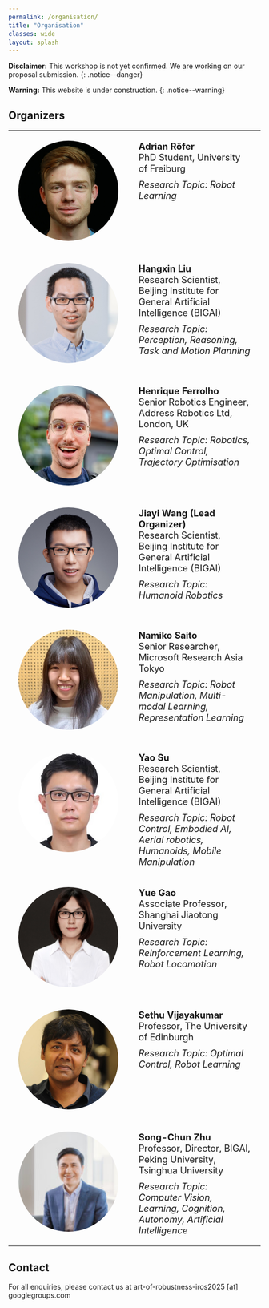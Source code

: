 ```yaml
---
permalink: /organisation/
title: "Organisation"
classes: wide
layout: splash
---
```


**Disclaimer:** This workshop is not yet confirmed. We are working on our proposal submission.
{: .notice--danger}

**Warning:** This website is under construction.
{: .notice--warning}

## Organizers

<table class="organizers-table">
  <tr>
    <td class="organizer-image"><a href="https://rl.uni-freiburg.de/people/roefer"><img src="/assets/images/organizers/adrian.jpeg" alt="Adrian Röfer" width="150" height="150"></a></td>
    <td class="organizer-info">
      <strong>Adrian Röfer</strong><br>
      PhD Student, University of Freiburg<br>
      <em class="research-topic">Research Topic: Robot Learning</em>
    </td>
  </tr>
  <tr>
    <td class="organizer-image"><a href="https://liuhx111.github.io/"><img src="/assets/images/organizers/hangxin.jpg" alt="Hangxin Liu" width="150" height="150"></a></td>
    <td class="organizer-info">
      <strong>Hangxin Liu</strong><br>
      Research Scientist, Beijing Institute for General Artificial Intelligence (BIGAI)<br>
      <em class="research-topic">Research Topic: Perception, Reasoning, Task and Motion Planning</em>
    </td>
  </tr>
  <tr>
    <td class="organizer-image"><a href="https://ferrolho.github.io/"><img src="/assets/images/organizers/henrique.jpg" alt="Henrique Ferrolho" width="150" height="150"></a></td>
    <td class="organizer-info">
      <strong>Henrique Ferrolho</strong><br>
      Senior Robotics Engineer, Address Robotics Ltd, London, UK<br>
      <em class="research-topic">Research Topic: Robotics, Optimal Control, Trajectory Optimisation</em>
    </td>
  </tr>
  <tr>
    <td class="organizer-image"><a href="https://jjiayu.github.io/"><img src="/assets/images/organizers/jiayi.jpeg" alt="Jiayi Wang" width="150" height="150"></a></td>
    <td class="organizer-info">
      <strong>Jiayi Wang (Lead Organizer)</strong><br>
      Research Scientist, Beijing Institute for General Artificial Intelligence (BIGAI) <br>
      <em class="research-topic">Research Topic: Humanoid Robotics</em>
    </td>
  </tr>
  <tr>
    <td class="organizer-image"><a href="https://sites.google.com/view/namikosaito/home"><img src="/assets/images/organizers/namiko.jpeg" alt="Namiko Saito" width="150" height="150"></a></td>
    <td class="organizer-info">
      <strong>Namiko Saito</strong><br>
      Senior Researcher, Microsoft Research Asia Tokyo<br>
      <em class="research-topic">Research Topic: Robot Manipulation, Multi-modal Learning, Representation Learning</em>
    </td>
  </tr>
  <!-- <tr>
    <td class="organizer-image"><a href="https://raabuchanan.github.io/"><img src="/assets/images/organizers/russell.jpeg" alt="Russell Buchanan" width="150" height="150"></a></td>
    <td class="organizer-info">
      <strong>Russell Buchanan</strong><br>
      Assistant Professor, University of Waterloo<br>
      <em class="research-topic">Research Topic: Estimation, Perception, Learning for Robot Manipulation.</em>
    </td>
  </tr> -->
  <tr>
    <td class="organizer-image"><a href="https://yaosu.info/"><img src="/assets/images/organizers/yao.jpeg" alt="Yao Su" width="150" height="150"></a></td>
    <td class="organizer-info">
      <strong>Yao Su</strong><br>
      Research Scientist, Beijing Institute for General Artificial Intelligence (BIGAI)<br>
      <em class="research-topic">Research Topic: Robot Control, Embodied AI, Aerial robotics, Humanoids, Mobile Manipulation</em>
    </td>
  </tr>
  <tr>
    <td class="organizer-image"><a href="https://gaoyue.sjtu.edu.cn/about.html"><img src="/assets/images/organizers/yue.jpeg" alt="Yue Gao" width="150" height="150"></a></td>
    <td class="organizer-info">
      <strong>Yue Gao</strong><br>
      Associate Professor, Shanghai Jiaotong University<br>
      <em class="research-topic">Research Topic: Reinforcement Learning, Robot Locomotion</em>
    </td>
  </tr>
  <tr>
    <td class="organizer-image"><a href="https://homepages.inf.ed.ac.uk/svijayak/"><img src="/assets/images/organizers/sethu.png" alt="Sethu Vijayakumar" width="150" height="150"></a></td>
    <td class="organizer-info">
      <strong>Sethu Vijayakumar</strong><br>
      Professor, The University of Edinburgh<br>
      <em class="research-topic">Research Topic: Optimal Control, Robot Learning</em>
    </td>
  </tr>
  <tr>
    <td class="organizer-image"><a href="[https://homepages.inf.ed.ac.uk/svijayak/](https://eng.bigai.ai/)"><img src="/assets/images/organizers/SongchunZhu.jpg" alt="Songchun Zhu" width="150" height="150"></a></td>
    <td class="organizer-info">
      <strong>Song-Chun Zhu</strong><br>
      Professor, Director, BIGAI, Peking University, Tsinghua University <br>
      <em class="research-topic">Research Topic: Computer Vision, Learning, Cognition, Autonomy, Artificial Intelligence</em>
    </td>
  </tr>
</table>

<style>
  .organizers-table {
    border-collapse: collapse;
    width: 100%;
  }
  .organizers-table td {
    border: none; /* Remove borders */
    padding: 20px;
    vertical-align: top;
    font-size: 1.3em; /* Increase the font size */
  }
  .organizers-table .organizer-image {
    width: 200px; /* Set a larger fixed width for the image cell */
  }
  .organizers-table .organizer-info {
    width: calc(100% - 200px); /* Allow the text cell to take up the remaining space */
  }
  .organizers-table img {
    width: 100%; /* Adjust the width as needed */
    height: auto; /* Maintain aspect ratio */
    border-radius: 50%; /* Optional: make images circular */
  }
  .research-topic {
    margin-top: 10px; /* Add space above the research topic */
    display: block; /* Ensure it starts on a new line */
  }
</style>

## Contact

For all enquiries, please contact us at art-of-robustness-iros2025 [at] googlegroups.com
